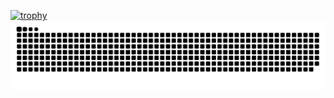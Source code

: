 [![trophy](https://github-profile-trophy.vercel.app/?username=eeric&title=Stars,Followers,Commits,Repositories,Issues,MultiLanguage&theme=discord&margin-w=20&margin-h=15&align=center)](https://github.com/eeric/github-profile-trophy)
![image](https://github.com/eeric/Pedestrian-detection-paper-list/blob/main/Visualize/github-snake.svg)


